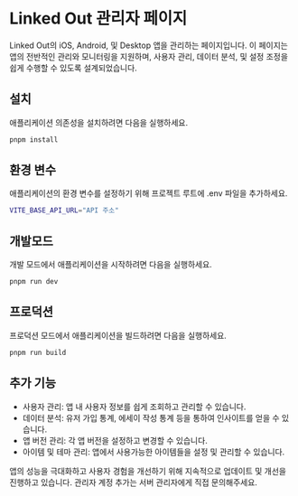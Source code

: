 # Linked Out 관리자 페이지

Linked Out의 iOS, Android, 및 Desktop 앱을 관리하는 페이지입니다. 이 페이지는 앱의 전반적인 관리와 모니터링을 지원하며, 사용자 관리, 데이터 분석, 및 설정 조정을 쉽게 수행할 수 있도록 설계되었습니다.

## 설치

애플리케이션 의존성을 설치하려면 다음을 실행하세요.

```sh
pnpm install
```

## 환경 변수
애플리케이션의 환경 변수를 설정하기 위해 프로젝트 루트에 .env 파일을 추가하세요.

```sh
VITE_BASE_API_URL="API 주소"
```

## 개발모드

개발 모드에서 애플리케이션을 시작하려면 다음을 실행하세요.

```sh
pnpm run dev
```

## 프로덕션

프로덕션 모드에서 애플리케이션을 빌드하려면 다음을 실행하세요.

```sh
pnpm run build
```

## 추가 기능
- 사용자 관리: 앱 내 사용자 정보를 쉽게 조회하고 관리할 수 있습니다.
- 데이터 분석: 유저 가입 통계, 에세이 작성 통계 등을 통하여 인사이트를 얻을 수 있습니다.
- 앱 버전 관리: 각 앱 버전을 설정하고 변경할 수 있습니다.
- 아이템 및 테마 관리: 앱에서 사용가능한 아이템들을 설정 및 관리할 수 있습니다.

앱의 성능을 극대화하고 사용자 경험을 개선하기 위해 지속적으로 업데이트 및 개선을 진행하고 있습니다. 관리자 계정 추가는 서버 관리자에게 직접 문의해주세요.
